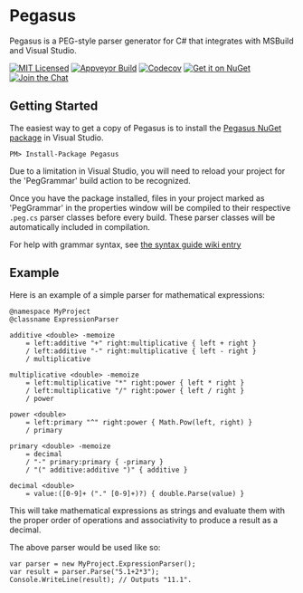 Pegasus
=======

Pegasus is a PEG-style parser generator for C# that integrates with MSBuild and Visual Studio.

[![MIT Licensed](https://img.shields.io/badge/license-MIT-blue.svg?style=flat-square)](https://github.com/otac0n/Pegasus/blob/master/license.md)
[![Appveyor Build](https://img.shields.io/appveyor/ci/otac0n/Pegasus.svg?style=flat-square)](https://ci.appveyor.com/project/otac0n/pegasus)
[![Codecov](https://img.shields.io/codecov/c/github/otac0n/Pegasus.svg?style=flat-square)](https://codecov.io/gh/otac0n/Pegasus)
[![Get it on NuGet](https://img.shields.io/nuget/v/Pegasus.svg?style=flat-square)](http://nuget.org/packages/Pegasus)
[![Join the Chat](https://img.shields.io/badge/chat-join-brightgreen.svg?style=flat-square)](https://gitter.im/otac0n/Pegasus)

Getting Started
---------------

The easiest way to get a copy of Pegasus is to install the [Pegasus NuGet package](http://nuget.org/packages/Pegasus) in Visual Studio.

    PM> Install-Package Pegasus

Due to a limitation in Visual Studio, you will need to reload your project for the 'PegGrammar' build action to be recognized.

Once you have the package installed, files in your project marked as 'PegGrammar' in the properties window will be compiled to their respective `.peg.cs` parser classes before every build.  These parser classes will be automatically included in compilation.

For help with grammar syntax, see [the syntax guide wiki entry](https://github.com/otac0n/Pegasus/wiki/Syntax-Guide)

Example
-------

Here is an example of a simple parser for mathematical expressions:

    @namespace MyProject
    @classname ExpressionParser

    additive <double> -memoize
        = left:additive "+" right:multiplicative { left + right }
        / left:additive "-" right:multiplicative { left - right }
        / multiplicative

    multiplicative <double> -memoize
        = left:multiplicative "*" right:power { left * right }
        / left:multiplicative "/" right:power { left / right }
        / power

    power <double>
        = left:primary "^" right:power { Math.Pow(left, right) }
        / primary

    primary <double> -memoize
        = decimal
        / "-" primary:primary { -primary }
        / "(" additive:additive ")" { additive }

    decimal <double>
        = value:([0-9]+ ("." [0-9]+)?) { double.Parse(value) }

This will take mathematical expressions as strings and evaluate them with the proper order of operations and associativity to produce a result as a decimal.

The above parser would be used like so:

    var parser = new MyProject.ExpressionParser();
    var result = parser.Parse("5.1+2*3");
    Console.WriteLine(result); // Outputs "11.1".
